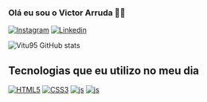 
### Olá eu sou o Victor Arruda 🙋‍♂️

[![Instagram](https://img.shields.io/badge/Instagram-E4405F?style=for-the-badge&logo=instagram&logoColor=white
)](https://www.instagram.com/vituarrudaoli/)
[![Linkedin](https://img.shields.io/badge/LinkedIn-0077B5?style=for-the-badge&logo=linkedin&logoColor=white)](https://www.linkedin.com/in/victor-arruda-14851a1ab/)

![Vitu95 GitHub stats](https://github-readme-stats.vercel.app/api?username=Vitu95&show_icons=true&theme=dracula)

## Tecnologias que eu utilizo no meu dia

[![HTML5](https://img.shields.io/badge/HTML5-E34F26?style=for-the-badge&logo=html5&logoColor=white
)]()
[![CSS3](https://img.shields.io/badge/CSS3-1572B6?style=for-the-badge&logo=css3&logoColor=white=
)]()
[![js](https://img.shields.io/badge/JavaScript-F7DF1E?style=for-the-badge&logo=javascript&logoColor=black
)]()
[![js](https://img.shields.io/badge/Python-3776AB?style=for-the-badge&logo=python&logoColor=white
)]()
